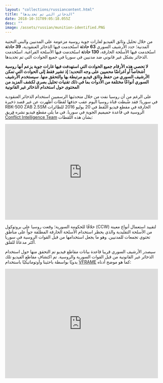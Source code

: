 ```yaml
---
layout: "collections/russiancontent.html"
title: "الذخائر التي تم تحديدها"
date: 2018-10-31T09:05:18.055Z
desc: ""
image: /assets/russian/munition-identified.PNG
---
```


من خلال تحليل وثائق الفيديو لغارات جوية روسية مزعومة على المدنيين والبنى التحتية المدنية؛ حدد الأرشيف السوري **63 حادثة** استُخدمت فيها الذخائر العنقودية، **39 حادثة** استُخدمت فيها الأسلحة الحارقة، **130 حادثة** استُخدمت فيها الأسلحة الفراغية. استُخدمت الذخائر بشكل غير قانوني ضد مدنيين في سوريا في جميع الحوادث التي تم تحديدها.

**لا تحصي هذه الأرقام جميع الحوادث التي استهدفت فيها غارات جوية يزعم أنها روسية أشخاصاً أو أغراضًا محميين على وجه التحديد؛ إذ تشير فقط إلى الحوادث التي تمكن الأرشيف السوري من حفظ وثائق فيديو مرتبطة بها والتحقق منها. سيستخدم الأرشيف السوري أنواعًا مختلفة من الأدوات بما في ذلك تقنيات تحليل بصري لكشف المزيد من المحتوى حول استخدام الذخائر غير القانونية**

على الرغم من أن روسيا نفت من خلال متحدثيها الرسميين استخدام الذخائر العنقودية في سوريا؛ فقد ضُبطت قناة روسيا اليوم عقب حذفها لقطات أظهرت عن غير قصد ذخيرة RBK-500 ZAB 2.5SM الحارقة في مقطع فيديو التُقط في 20 يوليو 2016 للطائرات الروسية في قاعدة حميميم الجوية في سوريا. في ما يلي مقطع فيديو نشره [فريق Conflict Intelligence Team](https://citeam.org) بشأن هذه اللقطات:


<iframe width="100%" height="315" src="https://www.youtube.com/embed/OIbLqaOfnGg" frameborder="0" allow="accelerometer; autoplay; encrypted-media; gyroscope; picture-in-picture" allowfullscreen></iframe>


خلافًا للحكومة السورية؛ وقعت روسيا على بروتوكول (CCW) لتقييد استعمال أنواع معينة من الأسلحة التقليدية والذي يحظر استخدام الأسلحة الحارقة المطلقة جواً على مناطق تحتوي تجمعات للمدنيين. وهو ما يجعل استخدامها من قبل القوات الروسية في سوريا أكثر مدعاةً للقلق.

سيصدر الأرشيف السوري قريبا قاعدة بيانات مقاطع فيديو تم التحقق منها حول استخدام الذخائر غير القانونية من قبل القوات السورية والروسية. تم اكتشاف مقاطع الفيديو تلك يدويًا بواسطة باحثينا وأوتوماتيكيًا باستخدام [VFRAME](https://vframe.io/) كما هو موضح أدناه:


<iframe src="https://player.vimeo.com/video/297847125" width="100%" height="360" frameborder="0" webkitallowfullscreen mozallowfullscreen allowfullscreen></iframe>
